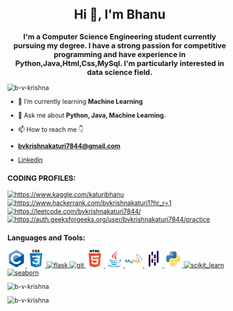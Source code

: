<h1 align="center">Hi 👋, I'm Bhanu</h1>
<h3 align="center">I'm a Computer Science Engineering student currently pursuing my degree. I have a strong passion for competitive programming and have experience in Python,Java,Html,Css,MySql. I'm particularly interested in data science field.</h3>

<p align="left"> <img src="https://komarev.com/ghpvc/?username=b-v-krishna&label=Profile%20views&color=0e75b6&style=flat" alt="b-v-krishna" /> </p>

- 🌱 I’m currently learning **Machine Learning**

- 💬 Ask me about **Python, Java, Machine Learning.**

- 📫 How to reach me 👇
- **bvkrishnakaturi7844@gmail.com**
- <a href="https://www.linkedin.com/in/bhanu-katuri/" target="blank">Linkedin</a>

<h3 align="left"> CODING PROFILES: </h3>
<p align="left">
<a href="https://www.kaggle.com/katuribhanu" target="blank"><img align="center" src="https://raw.githubusercontent.com/rahuldkjain/github-profile-readme-generator/master/src/images/icons/Social/kaggle.svg" alt="https://www.kaggle.com/katuribhanu" height="30" width="40" /></a>
<a href="https://www.hackerrank.com/bvkrishnakaturi1?hr_r=1" target="blank"><img align="center" src="https://raw.githubusercontent.com/rahuldkjain/github-profile-readme-generator/master/src/images/icons/Social/hackerrank.svg" alt="https://www.hackerrank.com/bvkrishnakaturi1?hr_r=1" height="30" width="40" /></a>
<a href="https://leetcode.com/bvkrishnakaturi7844/" target="blank"><img align="center" src="https://raw.githubusercontent.com/rahuldkjain/github-profile-readme-generator/master/src/images/icons/Social/leet-code.svg" alt="https://leetcode.com/bvkrishnakaturi7844/" height="30" width="40" /></a>
<a href="https://auth.geeksforgeeks.org/user/bvkrishnakaturi7844/practice" target="blank"><img align="center" src="https://raw.githubusercontent.com/rahuldkjain/github-profile-readme-generator/master/src/images/icons/Social/geeks-for-geeks.svg" alt="https://auth.geeksforgeeks.org/user/bvkrishnakaturi7844/practice" height="30" width="40" /></a>
</p>

<h3 align="left">Languages and Tools:</h3>
<p align="left"> <a href="https://www.cprogramming.com/" target="_blank" rel="noreferrer"> <img src="https://raw.githubusercontent.com/devicons/devicon/master/icons/c/c-original.svg" alt="c" width="40" height="40"/> </a> <a href="https://www.w3schools.com/css/" target="_blank" rel="noreferrer"> <img src="https://raw.githubusercontent.com/devicons/devicon/master/icons/css3/css3-original-wordmark.svg" alt="css3" width="40" height="40"/> </a> <a href="https://flask.palletsprojects.com/" target="_blank" rel="noreferrer"> <img src="https://www.vectorlogo.zone/logos/pocoo_flask/pocoo_flask-icon.svg" alt="flask" width="40" height="40"/> </a> <a href="https://git-scm.com/" target="_blank" rel="noreferrer"> <img src="https://www.vectorlogo.zone/logos/git-scm/git-scm-icon.svg" alt="git" width="40" height="40"/> </a> <a href="https://www.w3.org/html/" target="_blank" rel="noreferrer"> <img src="https://raw.githubusercontent.com/devicons/devicon/master/icons/html5/html5-original-wordmark.svg" alt="html5" width="40" height="40"/> </a> <a href="https://www.java.com" target="_blank" rel="noreferrer"> <img src="https://raw.githubusercontent.com/devicons/devicon/master/icons/java/java-original.svg" alt="java" width="40" height="40"/> </a> <a href="https://www.mysql.com/" target="_blank" rel="noreferrer"> <img src="https://raw.githubusercontent.com/devicons/devicon/master/icons/mysql/mysql-original-wordmark.svg" alt="mysql" width="40" height="40"/> </a> <a href="https://pandas.pydata.org/" target="_blank" rel="noreferrer"> <img src="https://raw.githubusercontent.com/devicons/devicon/2ae2a900d2f041da66e950e4d48052658d850630/icons/pandas/pandas-original.svg" alt="pandas" width="40" height="40"/> </a> <a href="https://www.python.org" target="_blank" rel="noreferrer"> <img src="https://raw.githubusercontent.com/devicons/devicon/master/icons/python/python-original.svg" alt="python" width="40" height="40"/> </a> <a href="https://scikit-learn.org/" target="_blank" rel="noreferrer"> <img src="https://upload.wikimedia.org/wikipedia/commons/0/05/Scikit_learn_logo_small.svg" alt="scikit_learn" width="40" height="40"/> </a> <a href="https://seaborn.pydata.org/" target="_blank" rel="noreferrer"> <img src="https://seaborn.pydata.org/_images/logo-mark-lightbg.svg" alt="seaborn" width="40" height="40"/> </a> </p>

  <img align="left" src="https://github-readme-stats-sigma-five.vercel.app/api/top-langs?username=b-v-krishna&show_icons=true&locale=en&layout=compact" alt="b-v-krishna" />

<p>&nbsp;</p>
<p><img align="left" src="https://github-readme-stats-sigma-five.vercel.app/api?username=b-v-krishna&show_icons=true&locale=en" alt="b-v-krishna" /></p>

